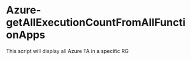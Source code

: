 # Azure-getAllExecutionCountFromAllFunctionApps

This script will display all Azure FA in a specific RG
